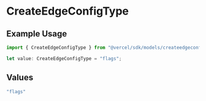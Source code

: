 # CreateEdgeConfigType

## Example Usage

```typescript
import { CreateEdgeConfigType } from "@vercel/sdk/models/createedgeconfigop.js";

let value: CreateEdgeConfigType = "flags";
```

## Values

```typescript
"flags"
```